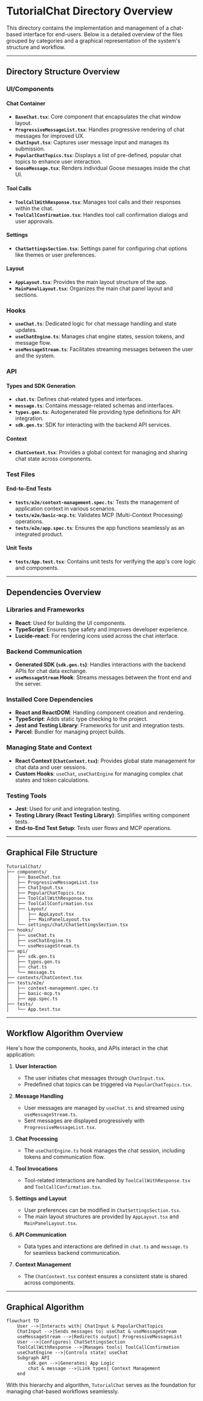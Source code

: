 # TutorialChat Directory Overview

This directory contains the implementation and management of a chat-based interface for end-users. Below is a detailed overview of the files grouped by categories and a graphical representation of the system's structure and workflow.

---

## **Directory Structure Overview**

### **UI/Components**

#### Chat Container
- **`BaseChat.tsx`**: Core component that encapsulates the chat window layout.
- **`ProgressiveMessageList.tsx`**: Handles progressive rendering of chat messages for improved UX.
- **`ChatInput.tsx`**: Captures user message input and manages its submission.
- **`PopularChatTopics.tsx`**: Displays a list of pre-defined, popular chat topics to enhance user interaction.
- **`GooseMessage.tsx`**: Renders individual Goose messages inside the chat UI.

#### Tool Calls
- **`ToolCallWithResponse.tsx`**: Manages tool calls and their responses within the chat.
- **`ToolCallConfirmation.tsx`**: Handles tool call confirmation dialogs and user approvals.

#### Settings
- **`ChatSettingsSection.tsx`**: Settings panel for configuring chat options like themes or user preferences.

#### Layout
- **`AppLayout.tsx`**: Provides the main layout structure of the app.
- **`MainPanelLayout.tsx`**: Organizes the main chat panel layout and sections.

### **Hooks**
- **`useChat.ts`**: Dedicated logic for chat message handling and state updates.
- **`useChatEngine.ts`**: Manages chat engine states, session tokens, and message flow.
- **`useMessageStream.ts`**: Facilitates streaming messages between the user and the system.

### **API**
#### Types and SDK Generation
- **`chat.ts`**: Defines chat-related types and interfaces.
- **`message.ts`**: Contains message-related schemas and interfaces.
- **`types.gen.ts`**: Autogenerated file providing type definitions for API integration.
- **`sdk.gen.ts`**: SDK for interacting with the backend API services.

#### Context
- **`ChatContext.tsx`**: Provides a global context for managing and sharing chat state across components.

### **Test Files**

#### End-to-End Tests
- **`tests/e2e/context-management.spec.ts`**: Tests the management of application context in various scenarios.
- **`tests/e2e/basic-mcp.ts`**: Validates MCP (Multi-Context Processing) operations.
- **`tests/e2e/app.spec.ts`**: Ensures the app functions seamlessly as an integrated product.

#### Unit Tests
- **`tests/App.test.tsx`**: Contains unit tests for verifying the app's core logic and components.

---

## **Dependencies Overview**

### Libraries and Frameworks
- **React**: Used for building the UI components.
- **TypeScript**: Ensures type safety and improves developer experience.
- **Lucide-react**: For rendering icons used across the chat interface.

### Backend Communication
- **Generated SDK (`sdk.gen.ts`)**: Handles interactions with the backend APIs for chat data exchange.
- **`useMessageStream` Hook**: Streams messages between the front end and the server.

### Installed Core Dependencies
- **React and ReactDOM**: Handling component creation and rendering.
- **TypeScript**: Adds static type checking to the project.
- **Jest and Testing Library**: Frameworks for unit and integration tests.
- **Parcel**: Bundler for managing project builds.

### Managing State and Context
- **React Context (`ChatContext.tsx`)**: Provides global state management for chat data and user sessions.
- **Custom Hooks**: `useChat`, `useChatEngine` for managing complex chat states and token calculations.

### Testing Tools
- **Jest**: Used for unit and integration testing.
- **Testing Library (React Testing Library)**: Simplifies writing component tests.
- **End-to-End Test Setup**: Tests user flows and MCP operations.

---

## **Graphical File Structure**

```
TutorialChat/
├── components/
│   ├── BaseChat.tsx
│   ├── ProgressiveMessageList.tsx
│   ├── ChatInput.tsx
│   ├── PopularChatTopics.tsx
│   ├── ToolCallWithResponse.tsx
│   ├── ToolCallConfirmation.tsx
│   ├── Layout/
│   │   ├── AppLayout.tsx
│   │   ├── MainPanelLayout.tsx
│   └── settings/chat/ChatSettingsSection.tsx
├── hooks/
│   ├── useChat.ts
│   ├── useChatEngine.ts
│   └── useMessageStream.ts
├── api/
│   ├── sdk.gen.ts
│   ├── types.gen.ts
│   ├── chat.ts
│   └── message.ts
├── contexts/ChatContext.tsx
├── tests/e2e/
│   ├── context-management.spec.ts
│   ├── basic-mcp.ts
│   ├── app.spec.ts
├── tests/
│   └── App.test.tsx
```

---

## **Workflow Algorithm Overview**

Here's how the components, hooks, and APIs interact in the chat application:

1. **User Interaction**
   - The user initiates chat messages through `ChatInput.tsx`.
   - Predefined chat topics can be triggered via `PopularChatTopics.tsx`.

2. **Message Handling**
   - User messages are managed by `useChat.ts` and streamed using `useMessageStream.ts`.
   - Sent messages are displayed progressively with `ProgressiveMessageList.tsx`.

3. **Chat Processing**
   - The `useChatEngine.ts` hook manages the chat session, including tokens and communication flow.

4. **Tool Invocations**
   - Tool-related interactions are handled by `ToolCallWithResponse.tsx` and `ToolCallConfirmation.tsx`.

5. **Settings and Layout**
   - User preferences can be modified in `ChatSettingsSection.tsx`.
   - The main layout structures are provided by `AppLayout.tsx` and `MainPanelLayout.tsx`.

6. **API Communication**
   - Data types and interactions are defined in `chat.ts` and `message.ts` for seamless backend communication.

7. **Context Management**
   - The `ChatContext.tsx` context ensures a consistent state is shared across components.

---

## **Graphical Algorithm**

```mermaid
flowchart TD
    User -->|Interacts with| ChatInput & PopularChatTopics
    ChatInput -->|Sends messages to| useChat & useMessageStream
    useMessageStream -->|Redirects output| ProgressiveMessageList
    User -->|Configures| ChatSettingsSection
    ToolCallWithResponse -->|Manages tools| ToolCallConfirmation
    useChatEngine -->|Controls state| useChat
    Subgraph API
        sdk.gen -->|Generates| App Logic
        chat & message -->|Link types| Context Management
    end
```

With this hierarchy and algorithm, `TutorialChat` serves as the foundation for managing chat-based workflows seamlessly.